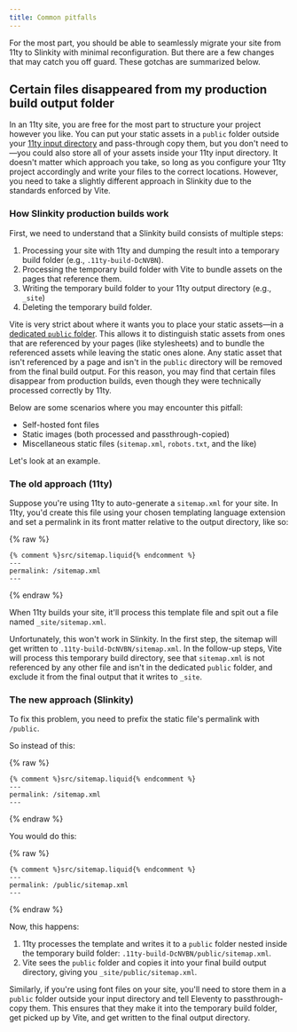 ```yaml
---
title: Common pitfalls
---
```


For the most part, you should be able to seamlessly migrate your site from 11ty to Slinkity with minimal reconfiguration. But there are a few changes that may catch you off guard. These gotchas are summarized below.

## Certain files disappeared from my production build output folder

In an 11ty site, you are free for the most part to structure your project however you like. You can put your static assets in a `public` folder outside your [11ty input directory]((https://www.11ty.dev/docs/config/#input-directory)) and pass-through copy them, but you don't need to—you could also store all of your assets inside your 11ty input directory. It doesn't matter which approach you take, so long as you configure your 11ty project accordingly and write your files to the correct locations. However, you need to take a slightly different approach in Slinkity due to the standards enforced by Vite.
### How Slinkity production builds work

First, we need to understand that a Slinkity build consists of multiple steps:

1. Processing your site with 11ty and dumping the result into a temporary build folder (e.g., `.11ty-build-DcNVBN`).
2. Processing the temporary build folder with Vite to bundle assets on the pages that reference them.
3. Writing the temporary build folder to your 11ty output directory (e.g., `_site`)
4. Deleting the temporary build folder.

Vite is very strict about where it wants you to place your static assets—in a [dedicated `public` folder](https://vitejs.dev/guide/assets.html#the-public-directory). This allows it to distinguish static assets from ones that are referenced by your pages (like stylesheets) and to bundle the referenced assets while leaving the static ones alone. Any static asset that isn't referenced by a page and isn't in the `public` directory will be removed from the final build output. For this reason, you may find that certain files disappear from production builds, even though they were technically processed correctly by 11ty.

Below are some scenarios where you may encounter this pitfall:

- Self-hosted font files
- Static images (both processed and passthrough-copied)
- Miscellaneous static files (`sitemap.xml`, `robots.txt`, and the like)

Let's look at an example.

### The old approach (11ty)

Suppose you're using 11ty to auto-generate a `sitemap.xml` for your site. In 11ty, you'd create this file using your chosen templating language extension and set a permalink in its front matter relative to the output directory, like so:

{% raw %}
```liquid
{% comment %}src/sitemap.liquid{% endcomment %}
---
permalink: /sitemap.xml
---
```
{% endraw %}

When 11ty builds your site, it'll process this template file and spit out a file named `_site/sitemap.xml`.

Unfortunately, this won't work in Slinkity. In the first step, the sitemap will get written to `.11ty-build-DcNVBN/sitemap.xml`. In the follow-up steps, Vite will process this temporary build directory, see that `sitemap.xml` is not referenced by any other file and isn't in the dedicated `public` folder, and exclude it from the final output that it writes to `_site`.

### The new approach (Slinkity)

To fix this problem, you need to prefix the static file's permalink with `/public`.

So instead of this:

{% raw %}
```liquid
{% comment %}src/sitemap.liquid{% endcomment %}
---
permalink: /sitemap.xml
---
```
{% endraw %}

You would do this:

{% raw %}
```liquid
{% comment %}src/sitemap.liquid{% endcomment %}
---
permalink: /public/sitemap.xml
---
```
{% endraw %}

Now, this happens:

1. 11ty processes the template and writes it to a `public` folder nested inside the temporary build folder: `.11ty-build-DcNVBN/public/sitemap.xml`.
2. Vite sees the `public` folder and copies it into your final build output directory, giving you `_site/public/sitemap.xml`.

Similarly, if you're using font files on your site, you'll need to store them in a `public` folder outside your input directory and tell Eleventy to passthrough-copy them. This ensures that they make it into the temporary build folder, get picked up by Vite, and get written to the final output directory.
